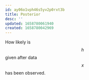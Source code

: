 ```yaml
---
id: ay06o1vph46s5yv2p0rxt3b
title: Posterior
desc: ''
updated: 1658780061940
created: 1658780042969
---
```



How likely is $$h$$ given after data $$x$$ has been observed.
